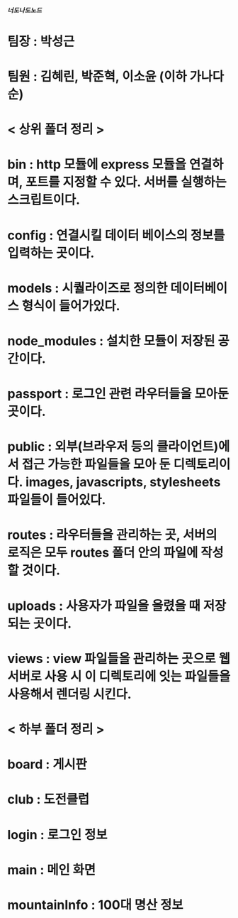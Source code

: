 ##### 너도나도노드 #####

# 팀장 : 박성근
# 팀원 : 김혜린, 박준혁, 이소윤 (이하 가나다순)


# < 상위 폴더 정리 > 
# bin : http 모듈에 express 모듈을 연결하며, 포트를 지정할 수 있다. 서버를 실행하는 스크립트이다.
# config : 연결시킬 데이터 베이스의 정보를 입력하는 곳이다.
# models : 시퀄라이즈로 정의한 데이터베이스 형식이 들어가있다.
# node_modules : 설치한 모듈이 저장된 공간이다.
# passport : 로그인 관련 라우터들을 모아둔 곳이다.
# public : 외부(브라우저 등의 클라이언트)에서 접근 가능한 파일들을 모아 둔 디렉토리이다. images, javascripts, stylesheets 파일들이 들어있다.
# routes : 라우터들을 관리하는 곳, 서버의 로직은 모두 routes 폴더 안의 파일에 작성할 것이다.
# uploads : 사용자가 파일을 올렸을 때 저장되는 곳이다.
# views : view 파일들을 관리하는 곳으로 웹서버로 사용 시 이 디렉토리에 잇는 파일들을 사용해서 렌더링 시킨다.


# < 하부 폴더 정리 >
# board : 게시판
# club : 도전클럽
# login : 로그인 정보
# main : 메인 화면
# mountainInfo : 100대 명산 정보
#
